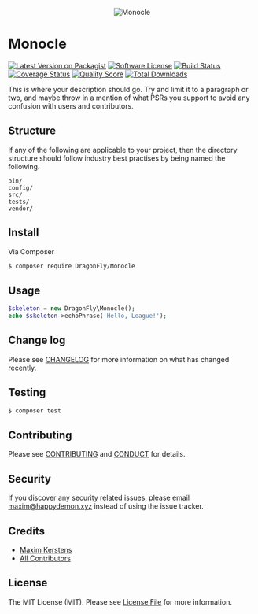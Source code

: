 <p align="center">
<img src="http://happydemon.xyz/repos/monocle.png" alt="Monocle" />
</p>


# Monocle

[![Latest Version on Packagist][ico-version]][link-packagist]
[![Software License][ico-license]](LICENSE.md)
[![Build Status][ico-travis]][link-travis]
[![Coverage Status][ico-scrutinizer]][link-scrutinizer]
[![Quality Score][ico-code-quality]][link-code-quality]
[![Total Downloads][ico-downloads]][link-downloads]

This is where your description should go. Try and limit it to a paragraph or two, and maybe throw in a mention of what
PSRs you support to avoid any confusion with users and contributors.

## Structure

If any of the following are applicable to your project, then the directory structure should follow industry best practises by being named the following.

```
bin/        
config/
src/
tests/
vendor/
```


## Install

Via Composer

``` bash
$ composer require DragonFly/Monocle
```

## Usage

``` php
$skeleton = new DragonFly\Monocle();
echo $skeleton->echoPhrase('Hello, League!');
```

## Change log

Please see [CHANGELOG](CHANGELOG.md) for more information on what has changed recently.

## Testing

``` bash
$ composer test
```

## Contributing

Please see [CONTRIBUTING](CONTRIBUTING.md) and [CONDUCT](CONDUCT.md) for details.

## Security

If you discover any security related issues, please email maxim@happydemon.xyz instead of using the issue tracker.

## Credits

- [Maxim Kerstens][link-author]
- [All Contributors][link-contributors]

## License

The MIT License (MIT). Please see [License File](LICENSE.md) for more information.

[ico-version]: https://img.shields.io/packagist/v/DragonFly/Monocle.svg?style=flat-square
[ico-license]: https://img.shields.io/badge/license-MIT-brightgreen.svg?style=flat-square
[ico-travis]: https://img.shields.io/travis/DragonFly/Monocle/master.svg?style=flat-square
[ico-scrutinizer]: https://img.shields.io/scrutinizer/coverage/g/DragonFly/Monocle.svg?style=flat-square
[ico-code-quality]: https://img.shields.io/scrutinizer/g/DragonFly/Monocle.svg?style=flat-square
[ico-downloads]: https://img.shields.io/packagist/dt/DragonFly/Monocle.svg?style=flat-square

[link-packagist]: https://packagist.org/packages/DragonFly/Monocle
[link-travis]: https://travis-ci.org/DragonFly/Monocle
[link-scrutinizer]: https://scrutinizer-ci.com/g/DragonFly/Monocle/code-structure
[link-code-quality]: https://scrutinizer-ci.com/g/DragonFly/Monocle
[link-downloads]: https://packagist.org/packages/DragonFly/Monocle
[link-author]: https://github.com/happyDemon
[link-contributors]: ../../contributors
